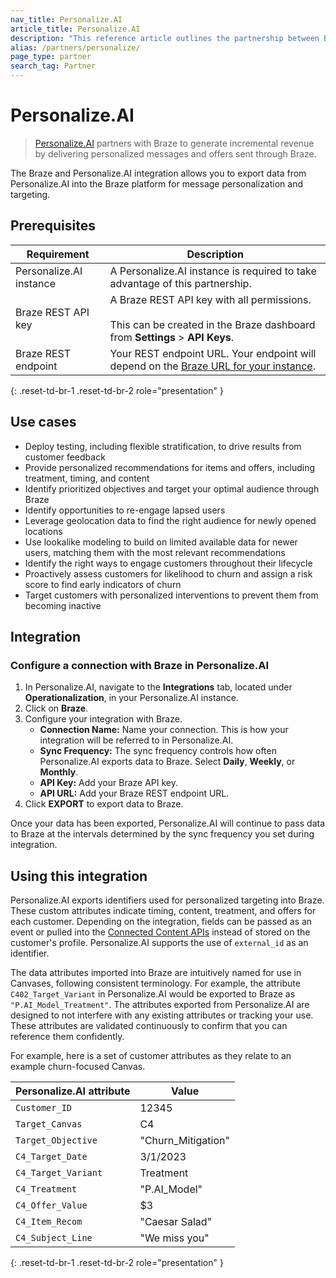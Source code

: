 ```yaml
---
nav_title: Personalize.AI
article_title: Personalize.AI
description: "This reference article outlines the partnership between Braze and Personalize.AI, an AI-based SaaS business platform that drives revenue growth from personalized recommendations."
alias: /partners/personalize/
page_type: partner
search_tag: Partner
---
```


# Personalize.AI

> [Personalize.AI](https://www.zs.com/solutions/artificial-intelligence-and-analytics/personalize-ai/) partners with Braze to generate incremental revenue by delivering personalized messages and offers sent through Braze. 

The Braze and Personalize.AI integration allows you to export data from Personalize.AI into the Braze platform for message personalization and targeting.

## Prerequisites

| Requirement | Description |
| ----------- | ----------- |
| Personalize.AI instance | A Personalize.AI instance is required to take advantage of this partnership. |
| Braze REST API key | A Braze REST API key with all permissions. <br><br>This can be created in the Braze dashboard from **Settings** > **API Keys**. |
| Braze REST endpoint | Your REST endpoint URL. Your endpoint will depend on the [Braze URL for your instance][1]. |
{: .reset-td-br-1 .reset-td-br-2 role="presentation" }

## Use cases

* Deploy testing, including flexible stratification, to drive results from customer feedback
* Provide personalized recommendations for items and offers, including treatment, timing, and content
* Identify prioritized objectives and target your optimal audience through Braze
* Identify opportunities to re-engage lapsed users
* Leverage geolocation data to find the right audience for newly opened locations
* Use lookalike modeling to build on limited available data for newer users, matching them with the most relevant recommendations
* Identify the right ways to engage customers throughout their lifecycle 
* Proactively assess customers for likelihood to churn and assign a risk score to find early indicators of churn
* Target customers with personalized interventions to prevent them from becoming inactive

## Integration

### Configure a connection with Braze in Personalize.AI

1. In Personalize.AI, navigate to the **Integrations** tab, located under **Operationalization**, in your Personalize.AI instance.
2. Click on **Braze**. 
3. Configure your integration with Braze.
    * **Connection Name:** Name your connection. This is how your integration will be referred to in Personalize.AI.
    * **Sync Frequency:** The sync frequency controls how often Personalize.AI exports data to Braze. Select **Daily**, **Weekly**, or **Monthly**. 
    * **API Key:** Add your Braze API key.
    * **API URL:** Add your Braze REST endpoint URL.
4. Click **EXPORT** to export data to Braze.

Once your data has been exported, Personalize.AI will continue to pass data to Braze at the intervals determined by the sync frequency you set during integration.

## Using this integration

Personalize.AI exports identifiers used for personalized targeting into Braze. These custom attributes indicate timing, content, treatment, and offers for each customer. Depending on the integration, fields can be passed as an event or pulled into the [Connected Content APIs][2] instead of stored on the customer's profile. Personalize.AI supports the use of `external_id` as an identifier.

The data attributes imported into Braze are intuitively named for use in Canvases, following consistent terminology. For example, the attribute `C402_Target_Variant` in Personalize.AI would be exported to Braze as `"P.AI_Model_Treatment"`. The attributes exported from Personalize.AI are designed to not interfere with any existing attributes or tracking your use. These attributes are validated continuously to confirm that you can reference them confidently. 

For example, here is a set of customer attributes as they relate to an example churn-focused Canvas.

| Personalize.AI attribute | Value |
| ----------- | ------------- | 
| `Customer_ID` | 12345 |
| `Target_Canvas` | C4 |
| `Target_Objective` |  "Churn_Mitigation" |
| `C4_Target_Date` | 3/1/2023 |
| `C4_Target_Variant` | Treatment |
| `C4_Treatment` | "P.AI_Model" |
| `C4_Offer_Value` | $3 |
| `C4_Item_Recom` | "Caesar Salad" |
| `C4_Subject_Line` | "We miss you" |
{: .reset-td-br-1 .reset-td-br-2 role="presentation" }


[1]: {{site.baseurl}}/developer_guide/rest_api/basics/#endpoints
[2]: {{site.baseurl}}/user_guide/personalization_and_dynamic_content/connected_content/public_apis/
